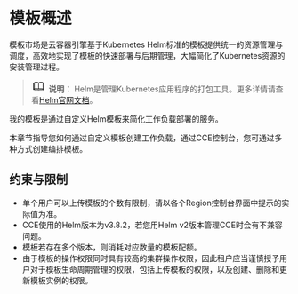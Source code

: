 # 模板概述<a name="cce_01_0191"></a>

模板市场是云容器引擎基于Kubernetes Helm标准的模板提供统一的资源管理与调度，高效地实现了模板的快速部署与后期管理，大幅简化了Kubernetes资源的安装管理过程。

>![](public_sys-resources/icon-note.gif) **说明：** 
>Helm是管理Kubernetes应用程序的打包工具。更多详情请查看[Helm官网文档](https://helm.sh/)。

我的模板是通过自定义Helm模板来简化工作负载部署的服务。

本章节指导您如何通过自定义模板创建工作负载，通过CCE控制台，您可通过多种方式创建编排模板。

## 约束与限制<a name="section148624339590"></a>

-   单个用户可以上传模板的个数有限制，请以各个Region控制台界面中提示的实际值为准。
-   CCE使用的Helm版本为v3.8.2，若您用Helm v2版本管理CCE时会有不兼容问题。
-   模板若存在多个版本，则消耗对应数量的模板配额。
-   由于模板的操作权限同时具有较高的集群操作权限，因此租户应当谨慎授予用户对于模板生命周期管理的权限，包括上传模板的权限，以及创建、删除和更新模板实例的权限。

